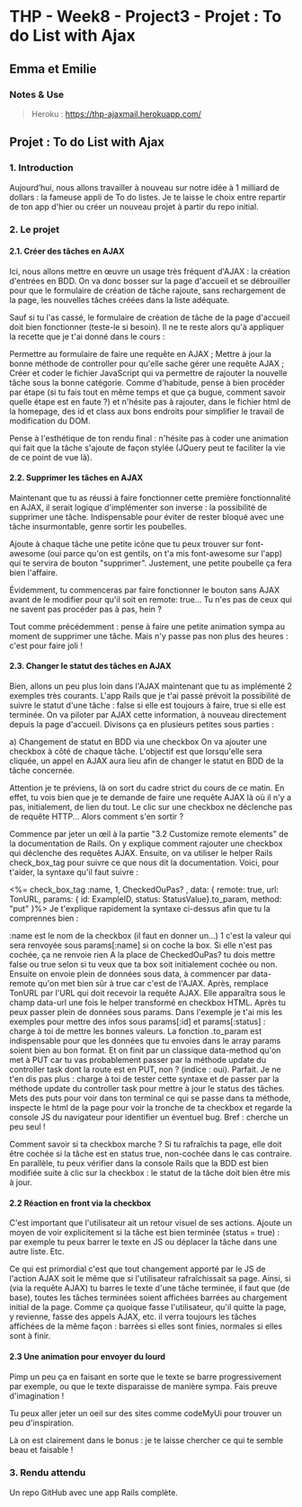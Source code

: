 # THP - Week8 - Project3 -  Projet : To do List with Ajax
## Emma et Emilie

### Notes & Use

> Heroku : https://thp-ajaxmail.herokuapp.com/

## Projet : To do List with Ajax
  
### 1. Introduction
Aujourd’hui, nous allons travailler à nouveau sur notre idée à 1 milliard de dollars : la fameuse appli de To do listes. Je te laisse le choix entre repartir de ton app d'hier ou créer un nouveau projet à partir du repo initial.

### 2. Le projet
#### 2.1. Créer des tâches en AJAX
Ici, nous allons mettre en œuvre un usage très fréquent d'AJAX : la création d'entrées en BDD. On va donc bosser sur la page d'accueil et se débrouiller pour que le formulaire de création de tâche rajoute, sans rechargement de la page, les nouvelles tâches créées dans la liste adéquate.

Sauf si tu l'as cassé, le formulaire de création de tâche de la page d'accueil doit bien fonctionner (teste-le si besoin). Il ne te reste alors qu'à appliquer la recette que je t'ai donné dans le cours :

Permettre au formulaire de faire une requête en AJAX ;
Mettre à jour la bonne méthode de controller pour qu'elle sache gérer une requête AJAX ;
Créer et coder le fichier JavaScript qui va permettre de rajouter la nouvelle tâche sous la bonne catégorie.
Comme d'habitude, pense à bien procéder par étape (si tu fais tout en même temps et que ça bugue, comment savoir quelle étape est en faute ?) et n'hésite pas à rajouter, dans le fichier html de la homepage, des id et class aux bons endroits pour simplifier le travail de modification du DOM.

Pense à l'esthétique de ton rendu final : n'hésite pas à coder une animation qui fait que la tâche s'ajoute de façon stylée (JQuery peut te faciliter la vie de ce point de vue là).

#### 2.2. Supprimer les tâches en AJAX
Maintenant que tu as réussi à faire fonctionner cette première fonctionnalité en AJAX, il serait logique d'implémenter son inverse : la possibilité de supprimer une tâche. Indispensable pour éviter de rester bloqué avec une tâche insurmontable, genre sortir les poubelles.

Ajoute à chaque tâche une petite icône que tu peux trouver sur font-awesome (oui parce qu'on est gentils, on t'a mis font-awesome sur l'app) qui te servira de bouton "supprimer". Justement, une petite poubelle ça fera bien l'affaire.

Évidemment, tu commenceras par faire fonctionner le bouton sans AJAX avant de le modifier pour qu'il soit en remote: true... Tu n'es pas de ceux qui ne savent pas procéder pas à pas, hein ?

Tout comme précédemment : pense à faire une petite animation sympa au moment de supprimer une tâche. Mais n'y passe pas non plus des heures : c'est pour faire joli !

#### 2.3. Changer le statut des tâches en AJAX
Bien, allons un peu plus loin dans l'AJAX maintenant que tu as implémenté 2 exemples très courants. L'app Rails que je t'ai passé prévoit la possibilité de suivre le statut d'une tâche : false si elle est toujours à faire, true si elle est terminée. On va piloter par AJAX cette information, à nouveau directement depuis la page d'accueil. Divisons ça en plusieurs petites sous parties :

a) Changement de statut en BDD via une checkbox
On va ajouter une checkbox à côté de chaque tâche. L'objectif est que lorsqu'elle sera cliquée, un appel en AJAX aura lieu afin de changer le statut en BDD de la tâche concernée.

Attention je te préviens, là on sort du cadre strict du cours de ce matin. En effet, tu vois bien que je te demande de faire une requête AJAX là où il n'y a pas, initialement, de lien du tout. Le clic sur une checkbox ne déclenche pas de requête HTTP... Alors comment s'en sortir ?

Commence par jeter un œil à la partie "3.2 Customize remote elements" de la documentation de Rails. On y explique comment rajouter une checkbox qui déclenche des requêtes AJAX.
Ensuite, on va utiliser le helper Rails check_box_tag pour suivre ce que nous dit la documentation. Voici, pour t'aider, la syntaxe qu'il faut suivre :

 <%= check_box_tag :name, 1, CheckedOuPas? , data: { remote: true, url: TonURL, params: { id: ExampleID, status: StatusValue}.to_param, method: "put" }%>
Je t'explique rapidement la syntaxe ci-dessus afin que tu la comprennes bien :

:name est le nom de la checkbox (il faut en donner un...)
1 c'est la valeur qui sera renvoyée sous params[:name] si on coche la box. Si elle n'est pas cochée, ça ne renvoie rien
A la place de CheckedOuPas? tu dois mettre false ou true selon si tu veux que ta box soit initialement cochée ou non.
Ensuite on envoie plein de données sous data, à commencer par data-remote qu'on met bien sûr à true car c'est de l'AJAX.
Après, remplace TonURL par l'URL qui doit recevoir la requête AJAX. Elle apparaîtra sous le champ data-url une fois le helper transformé en checkbox HTML.
Après tu peux passer plein de données sous params. Dans l'exemple je t'ai mis les exemples pour mettre des infos sous params[:id] et params[:status] : charge à toi de mettre les bonnes valeurs.
La fonction .to_param est indispensable pour que les données que tu envoies dans le array params soient bien au bon format.
Et on finit par un classique data-method qu'on met à PUT car tu vas probablement passer par la méthode update du controller task dont la route est en PUT, non ? (indice : oui).
Parfait. Je ne t'en dis pas plus : charge à toi de tester cette syntaxe et de passer par la méthode update du controller task pour mettre à jour le status des tâches. Mets des puts pour voir dans ton terminal ce qui se passe dans ta méthode, inspecte le html de la page pour voir la tronche de ta checkbox et regarde la console JS du navigateur pour identifier un éventuel bug. Bref : cherche un peu seul !

Comment savoir si ta checkbox marche ? Si tu rafraîchis ta page, elle doit être cochée si la tâche est en status true, non-cochée dans le cas contraire. En parallèle, tu peux vérifier dans la console Rails que la BDD est bien modifiée suite à clic sur la checkbox : le statut de la tâche doit bien être mis à jour.

#### 2.2 Réaction en front via la checkbox
C'est important que l'utilisateur ait un retour visuel de ses actions. Ajoute un moyen de voir explicitement si la tâche est bien terminée (status = true) : par exemple tu peux barrer le texte en JS ou déplacer la tâche dans une autre liste. Etc.

Ce qui est primordial c'est que tout changement apporté par le JS de l'action AJAX soit le même que si l'utilisateur rafraîchissait sa page. Ainsi, si (via la requête AJAX) tu barres le texte d'une tâche terminée, il faut que (de base), toutes les tâches terminées soient affichées barrées au chargement initial de la page. Comme ça quoique fasse l'utilisateur, qu'il quitte la page, y revienne, fasse des appels AJAX, etc. il verra toujours les tâches affichées de la même façon : barrées si elles sont finies, normales si elles sont à finir.

#### 2.3 Une animation pour envoyer du lourd
Pimp un peu ça en faisant en sorte que le texte se barre progressivement par exemple, ou que le texte disparaisse de manière sympa. Fais preuve d'imagination !

Tu peux aller jeter un oeil sur des sites comme codeMyUi pour trouver un peu d'inspiration.

Là on est clairement dans le bonus : je te laisse chercher ce qui te semble beau et faisable !

### 3. Rendu attendu
Un repo GitHub avec une app Rails complète.
